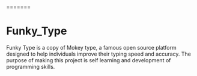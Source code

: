 =======
# Funky_Type
Funky Type is a copy of Mokey type, a famous open source platform designed to help individuals improve their typing speed and accuracy. The purpose of making this project is self learning and development of programming skills.
